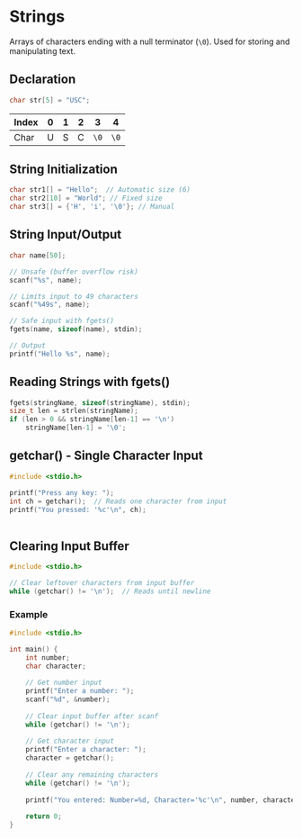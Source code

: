 # Strings

Arrays of characters ending with a null terminator (`\0`). Used for storing and manipulating text.

## Declaration

```c
char str[5] = "USC";

```

| Index | 0 | 1 | 2 | 3    | 4    |
| ----- | - | - | - | ---- | ---- |
| Char  | U | S | C | `\0` | `\0` |

## String Initialization
```c
char str1[] = "Hello";  // Automatic size (6)
char str2[10] = "World"; // Fixed size
char str3[] = {'H', 'i', '\0'}; // Manual
```

## String Input/Output
```c
char name[50];

// Unsafe (buffer overflow risk)
scanf("%s", name);

// Limits input to 49 characters
scanf("%49s", name);  

// Safe input with fgets()
fgets(name, sizeof(name), stdin);

// Output
printf("Hello %s", name);

```

## Reading Strings with fgets()
```c
fgets(stringName, sizeof(stringName), stdin);
size_t len = strlen(stringName);
if (len > 0 && stringName[len-1] == '\n')
    stringName[len-1] = '\0';

```
## getchar() - Single Character Input
```c
#include <stdio.h>

printf("Press any key: ");
int ch = getchar();  // Reads one character from input
printf("You pressed: '%c'\n", ch);
    
```

## Clearing Input Buffer
```c
#include <stdio.h>

// Clear leftover characters from input buffer
while (getchar() != '\n');  // Reads until newline

```

### Example
```c
#include <stdio.h>

int main() {
    int number;
    char character;
    
    // Get number input
    printf("Enter a number: ");
    scanf("%d", &number);
    
    // Clear input buffer after scanf
    while (getchar() != '\n');
    
    // Get character input
    printf("Enter a character: ");
    character = getchar();
    
    // Clear any remaining characters
    while (getchar() != '\n');
    
    printf("You entered: Number=%d, Character='%c'\n", number, character);
    
    return 0;
}

```

